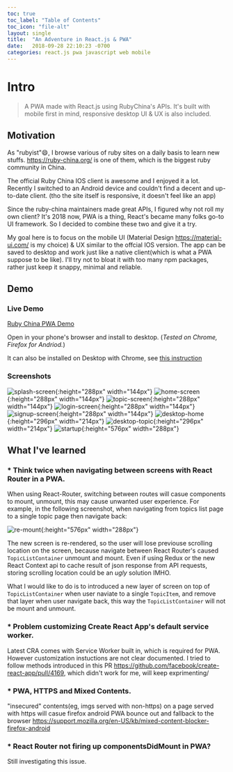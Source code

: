 ```yaml
---
toc: true
toc_label: "Table of Contents"
toc_icon: "file-alt"
layout: single
title:  "An Adventure in React.js & PWA"
date:   2018-09-28 22:10:23 -0700
categories: react.js pwa javascript web mobile
---
```

# Intro

> A PWA made with React.js using RubyChina's APIs. It's built with mobile first in mind, responsive desktop UI & UX is also included.


## Motivation

As "rubyist"😄, I browse various of ruby sites on a daily basis to learn new stuffs. <https://ruby-china.org/> is one of them, which is the biggest ruby community in China.

The official Ruby China IOS client is awesome and I enjoyed it a lot. Recently I switched to an Android device and couldn't find a decent and up-to-date client. (tho the site itself is responsive, it doesn't feel like an app)

Since the ruby-china maintainers made great APIs, I figured why not roll my own client? It's 2018 now, PWA is a thing, React's became many folks go-to UI framework. So I decided to combine these two and give it a try.

My goal here is to focus on the mobile UI (Material Design <https://material-ui.com/> is my choice) & UX similar to the offcial IOS version. The app can be saved to desktop and work just like a native client(which is what a PWA suppose to be like). I'll try not to bloat it with too many npm packages, rather just keep it snappy, minimal and reliable.

## Demo

### Live Demo
[Ruby China PWA Demo][rbcnpwa-demo]

Open in your phone's browser and install to desktop. (*Tested on Chrome, Firefox for Andriod.*)

It can also be installed on Desktop with Chrome, see [this instruction][desktop-pwa-instruction]

### Screenshots

![splash-screen](/assets/images/splash-screen.jpg){:height="288px" width="144px"}
![home-screen](/assets/images/home-screen.jpg){:height="288px" width="144px"}
![topic-screen](/assets/images/topic-screen.jpg){:height="288px" width="144px"}
![login-screen](/assets/images/login-screen.jpg){:height="288px" width="144px"}
![signup-screen](/assets/images/signup-screen.jpg){:height="288px" width="144px"}
![desktop-home](/assets/images/desktop-home.png){:height="296px" width="214px"}
![desktop-topic](/assets/images/desktop-topic.png){:height="296px" width="214px"}
![startup](/assets/images/startup.gif){:height="576px" width="288px"}

## What I've learned

### * Think twice when navigating between screens with React Router in a PWA.

When using React-Router, switching between routes will casue components to mount,
unmount, this may cause unwanted user experience. For example, in the
following screenshot, when navigating from topics list page to a single topic page
then navigate back:

![re-mount](/assets/images/re-mount.gif){:height="576px" width="288px"}

The new screen is re-rendered, so the user will lose previouse scrolling location on
the screen, because navigate between React Router's caused ``TopicListContainer``
unmount and mount. Even if using Redux or the new React Context api to cache
result of json response from API requests, storing scrolling location could be
an *ugly* solution IMHO.

What I would like to do is to introduced a new layer of screen on top of
``TopicListContainer`` when user naviate to a single ``TopicItem``, and remove that
layer when user navigate back, this way the ``TopicListContainer`` will not be
mount and unmount.

### * Problem customizing Create React App's default service worker.

Latest CRA comes with Service Worker built in, which is required for PWA.
However customization instuctions are not clear documented. I tried to follow
methods introduced in this PR <https://github.com/facebook/create-react-app/pull/4169>, which didn't work for me, will keep exprimenting/

### * PWA, HTTPS and Mixed Contents.

"insecured" contents(eg, imgs served with non-https) on a page served with
https will casue firefox android PWA bounce out and fallback to the browser
<https://support.mozilla.org/en-US/kb/mixed-content-blocker-firefox-android>

### * React Router not firing up componentsDidMount in PWA?

Still investigating this issue.

[rbcnpwa-demo]: https://ruby-china.surge.sh/
[desktop-pwa-instruction]: https://medium.com/@kennethrohde/progressive-web-apps-coming-to-all-chrome-platforms-80e31272e2a8

